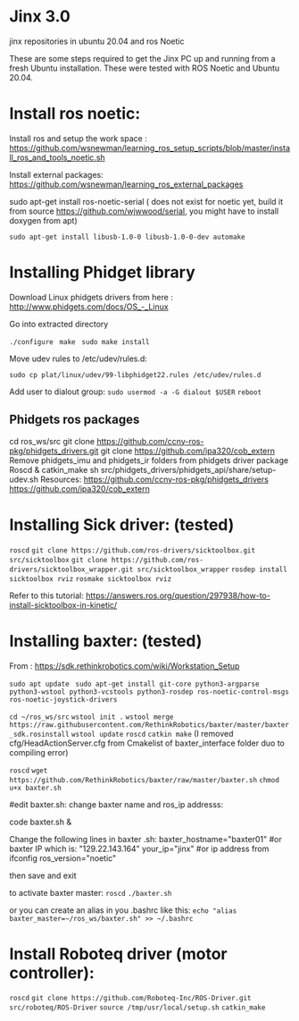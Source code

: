 # Jinx 3.0
jinx repositories in ubuntu 20.04 and ros Noetic

These are some steps required to get the Jinx PC up and running from a fresh Ubuntu installation. These were tested with ROS Noetic and Ubuntu 20.04. 

# Install ros noetic:

Install ros and setup the work space :
https://github.com/wsnewman/learning_ros_setup_scripts/blob/master/install_ros_and_tools_noetic.sh

Install external packages:
https://github.com/wsnewman/learning_ros_external_packages

sudo apt-get install ros-noetic-serial ( does not exist for noetic yet, build it from source https://github.com/wjwwood/serial, you might have to install doxygen from apt)


```sudo apt-get install libusb-1.0-0 libusb-1.0-0-dev automake ```

# Installing Phidget library

Download Linux phidgets drivers from here : 
http://www.phidgets.com/docs/OS_-_Linux

Go into extracted directory 

```./configure ```
```make ```
```sudo make install ```

Move udev rules to /etc/udev/rules.d:

``sudo cp plat/linux/udev/99-libphidget22.rules /etc/udev/rules.d``



Add user to dialout group:
``sudo usermod -a -G dialout $USER``
``reboot ``

## Phidgets ros packages
cd ros_ws/src
git clone https://github.com/ccny-ros-pkg/phidgets_drivers.git
git clone https://github.com/ipa320/cob_extern
Remove phidgets_imu and phidgets_ir folders from phidgets driver package
Roscd & catkin_make
sh src/phidgets_drivers/phidgets_api/share/setup-udev.sh
Resources:
https://github.com/ccny-ros-pkg/phidgets_drivers
https://github.com/ipa320/cob_extern


# Installing Sick driver: (tested)

``roscd``
``git clone https://github.com/ros-drivers/sicktoolbox.git src/sicktoolbox``
``git clone https://github.com/ros-drivers/sicktoolbox_wrapper.git src/sicktoolbox_wrapper``
``rosdep install sicktoolbox rviz``
``rosmake sicktoolbox rviz``

Refer to this tutorial: https://answers.ros.org/question/297938/how-to-install-sicktoolbox-in-kinetic/ 

# Installing baxter: (tested)
From : https://sdk.rethinkrobotics.com/wiki/Workstation_Setup

``sudo apt update ``
``sudo apt-get install git-core python3-argparse python3-wstool python3-vcstools python3-rosdep ros-noetic-control-msgs ros-noetic-joystick-drivers``

``cd ~/ros_ws/src``
``wstool init .``
``wstool merge https://raw.githubusercontent.com/RethinkRobotics/baxter/master/baxter_sdk.rosinstall``
``wstool update``
``roscd``
``catkin make``
 (I removed cfg/HeadActionServer.cfg from Cmakelist of baxter_interface folder duo to compiling error)

``roscd``
``wget https://github.com/RethinkRobotics/baxter/raw/master/baxter.sh``
``chmod u+x baxter.sh``

#edit baxter.sh: change baxter name and ros_ip addresss:

code baxter.sh &

Change the following lines in baxter .sh:
baxter_hostname="baxter01" #or baxter IP which is: "129.22.143.164"
your_ip="jinx"  #or ip address from ifconfig 
ros_version="noetic"

then save and exit

to activate baxter master:
``roscd``
``./baxter.sh``

or you can create an alias in you .bashrc like this:
``echo "alias baxter_master=~/ros_ws/baxter.sh" >> ~/.bashrc``

# Install Roboteq driver (motor controller):

``roscd``
``git clone https://github.com/Roboteq-Inc/ROS-Driver.git src/roboteq/ROS-Driver``
``source /tmp/usr/local/setup.sh``
``catkin_make``
